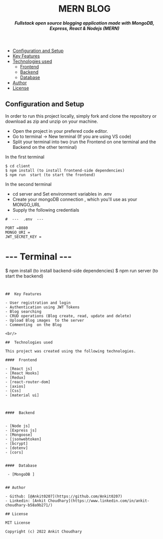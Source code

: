 <H1 align ="center" > MERN BLOG  </h1>
<h5  align ="center"> 
Fullstack open source blogging application made with MongoDB, Express, React & Nodejs (MERN) </h5>
<br/>

  * [Configuration and Setup](#configuration-and-setup)
  * [Key Features](#key-features)
  * [Technologies used](#technologies-used)
      - [Frontend](#frontend)
      - [Backend](#backend)
      - [Database](#database)
  * [Author](#author)
  * [License](#license)



## Configuration and Setup

In order to run this project locally, simply fork and clone the repository or download as zip and unzip on your machine.

- Open the project in your prefered code editor.
- Go to terminal -> New terminal (If you are using VS code)
- Split your terminal into two (run the Frontend on one terminal and the Backend on the other terminal)

In the first terminal

```
$ cd client
$ npm install (to install frontend-side dependencies)
$ npm run  start (to start the frontend)
```

In the second terminal

- cd server and Set environment variables in .env
- Create your mongoDB connection , which you'll use as your MONGO_URL
- Supply the following credentials

```
#  ---  .env  ---

PORT =8080
MONGO_URI =
JWT_SECRET_KEY =

```

# --- Terminal ---

$ npm install (to install backend-side dependencies)
$ npm run server (to start the backend)
```


##  Key Features

- User registration and login
- Authentication using JWT Tokens
- Blog searching
- CRUD operations (Blog create, read, update and delete)
- Upload Blog ımages  to the server
- Commenting  on the Blog

<br/>

##  Technologies used

This project was created using the following technologies.

####  Frontend 

- [React js]
- [React Hooks]
- [Redux]
- [react-router-dom]
- [axios]
- [Css]
- [material ui]



####  Backend 


- [Node js]
- [Express js]
- [Mongoose]
- [jsonwebtoken]
- [bcrypt]
- [dotenv]
- [cors]


####  Database 

 - [MongoDB ]


## Author

- Github: [@Ankit0207](https://github.com/Ankit0207)
- Linkedin: [Ankit Choudhary](https://www.linkedin.com/in/ankit-choudhary-b58a9b271/)

## License

MIT License

Copyright (c) 2022 Ankit Choudhary
